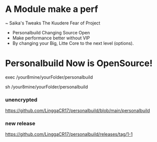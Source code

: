 # A Module make a perf
~ Saika's Tweaks The Kuudere Fear of Project
- Personalbuild Changing Source Open
- Make performance better without VIP
- By changing your Big, Litte Core to the next level (options).

# Personalbuild Now is OpenSource!
exec /your8mine/yourFolder/personalbuild

sh /your8mine/yourFolder/personalbuild

### unencrypted ###
https://github.com/LinggaCR17/personalbuild/blob/main/personalbuild

### new release ###
https://github.com/LinggaCR17/personalbuild/releases/tag/1-1
